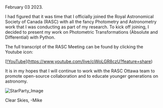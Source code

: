 February 03 2023.

I had figured that it was time that I officially joined the Royal Astronomical Society of Canada (RASC) with all the fancy Photometry and Astronometry work that I was conducting as part of my research.
To kick off joining, I decided to present my work on Photometric Transformations (Absolute and Differential) with Python.

The full transcript of the RASC Meeting can be found by clicking the Youtube icon:

[[!YouTube](https://upload.wikimedia.org/wikipedia/commons/0/09/YouTube_full-color_icon_%282017%29.svg)](https://www.youtube.com/live/ciWoLGR8czU?feature=share)

It is in my hopes that I will continue to work with the RASC Ottawa team to promote open-source collaboration and to educate younger generations on astronomy.

![StarParty_Image](/images/DSC_0675.jpg)


Clear Skies,
-Mike

